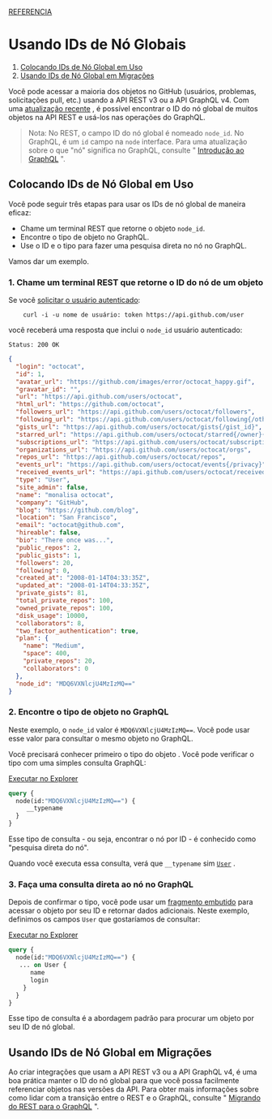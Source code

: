 [REFERENCIA](https://developer.github.com/v4/guides/using-global-node-ids/)

# Usando IDs de Nó Globais
1. [Colocando IDs de Nó Global em Uso](#colocando-ids-de-nó-global-em-uso)
2. [Usando IDs de Nó Global em Migrações](#usando-ids-de-nó-global-em-migrações)

Você pode acessar a maioria dos objetos no GitHub (usuários, problemas, solicitações pull, etc.) usando a API REST v3 ou a API GraphQL v4. Com uma [atualização recente]() , é possível encontrar o ID do nó global de muitos objetos na API REST e usá-los nas operações do GraphQL.

> Nota: No REST, o campo ID do nó global é nomeado `node_id`. No GraphQL, é um `id` campo na `node` interface. Para uma atualização sobre o que "nó" significa no GraphQL, consulte " [Introdução ao GraphQL]() ".

## Colocando IDs de Nó Global em Uso
Você pode seguir três etapas para usar os IDs de nó global de maneira eficaz:

- Chame um terminal REST que retorne o objeto `node_id`.
- Encontre o tipo de objeto no GraphQL.
- Use o ID e o tipo para fazer uma pesquisa direta no nó no GraphQL.

Vamos dar um exemplo.

### 1. Chame um terminal REST que retorne o ID do nó de um objeto
Se você [solicitar o usuário autenticado]():

        curl -i -u nome de usuário: token https://api.github.com/user

você receberá uma resposta que inclui o `node_id` usuário autenticado:

```
Status: 200 OK
```
```json
{
  "login": "octocat",
  "id": 1,
  "avatar_url": "https://github.com/images/error/octocat_happy.gif",
  "gravatar_id": "",
  "url": "https://api.github.com/users/octocat",
  "html_url": "https://github.com/octocat",
  "followers_url": "https://api.github.com/users/octocat/followers",
  "following_url": "https://api.github.com/users/octocat/following{/other_user}",
  "gists_url": "https://api.github.com/users/octocat/gists{/gist_id}",
  "starred_url": "https://api.github.com/users/octocat/starred{/owner}{/repo}",
  "subscriptions_url": "https://api.github.com/users/octocat/subscriptions",
  "organizations_url": "https://api.github.com/users/octocat/orgs",
  "repos_url": "https://api.github.com/users/octocat/repos",
  "events_url": "https://api.github.com/users/octocat/events{/privacy}",
  "received_events_url": "https://api.github.com/users/octocat/received_events",
  "type": "User",
  "site_admin": false,
  "name": "monalisa octocat",
  "company": "GitHub",
  "blog": "https://github.com/blog",
  "location": "San Francisco",
  "email": "octocat@github.com",
  "hireable": false,
  "bio": "There once was...",
  "public_repos": 2,
  "public_gists": 1,
  "followers": 20,
  "following": 0,
  "created_at": "2008-01-14T04:33:35Z",
  "updated_at": "2008-01-14T04:33:35Z",
  "private_gists": 81,
  "total_private_repos": 100,
  "owned_private_repos": 100,
  "disk_usage": 10000,
  "collaborators": 8,
  "two_factor_authentication": true,
  "plan": {
    "name": "Medium",
    "space": 400,
    "private_repos": 20,
    "collaborators": 0
  },
  "node_id": "MDQ6VXNlcjU4MzIzMQ=="
}
```

### 2. Encontre o tipo de objeto no GraphQL
Neste exemplo, o `node_id` valor é `MDQ6VXNlcjU4MzIzMQ==`. Você pode usar esse valor para consultar o mesmo objeto no GraphQL.

Você precisará conhecer primeiro o tipo do objeto . Você pode verificar o tipo com uma simples consulta GraphQL:

[Executar no Explorer]()

```graphql
query {
  node(id:"MDQ6VXNlcjU4MzIzMQ==") {
     __typename
  }
}
```

Esse tipo de consulta - ou seja, encontrar o nó por ID - é conhecido como "pesquisa direta do nó".

Quando você executa essa consulta, verá que `__typename` sim [`User`]() .

### 3. Faça uma consulta direta ao nó no GraphQL
Depois de confirmar o tipo, você pode usar um [fragmento embutido]() para acessar o objeto por seu ID e retornar dados adicionais. Neste exemplo, definimos os campos `User` que gostaríamos de consultar:

[Executar no Explorer]()

```graphql
query {
  node(id:"MDQ6VXNlcjU4MzIzMQ==") {
   ... on User {
      name
      login
    }
  }
}
```

Esse tipo de consulta é a abordagem padrão para procurar um objeto por seu ID de nó global.

## Usando IDs de Nó Global em Migrações
Ao criar integrações que usam a API REST v3 ou a API GraphQL v4, é uma boa prática manter o ID do nó global para que você possa facilmente referenciar objetos nas versões da API. Para obter mais informações sobre como lidar com a transição entre o REST e o GraphQL, consulte " [Migrando do REST para o GraphQL]() ".

